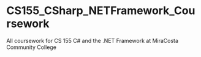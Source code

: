 # CS155_CSharp_NETFramework_Coursework
 All coursework for CS 155 C# and the .NET Framework at MiraCosta Community College
